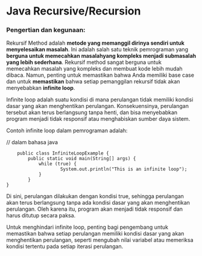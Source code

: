 # Java Recursive/Recursion

### Pengertian dan kegunaan: 

Rekursif Method adalah **metode yang memanggil dirinya sendiri untuk menyelesaikan masalah**. Ini adalah salah satu teknik pemrograman yang **berguna untuk memecahkan masalahyang kompleks menjadi submasalah yang lebih sederhana**. 
Rekursif method sangat berguna untuk memecahkan masalah yang kompleks dan membuat kode lebih mudah dibaca. Namun, 
penting untuk memastikan bahwa Anda memiliki base case dan untuk **memastikan** bahwa setiap pemanggilan rekursif tidak akan menyebabkan **infinite loop**.

Infinite loop adalah suatu kondisi di mana perulangan tidak memiliki kondisi dasar yang akan menghentikan perulangan. Konsekuensinya, perulangan tersebut akan terus berlangsung tanpa henti, dan bisa menyebabkan program menjadi tidak responsif atau menghabiskan sumber daya sistem.

Contoh infinite loop dalam pemrograman adalah:

// dalam bahasa java


    	public class InfiniteLoopExample {
    		public static void main(String[] args) {
        		while (true) {
            			System.out.println("This is an infinite loop");
        		}
    		}
	}
 

Di sini, perulangan dilakukan dengan kondisi true, sehingga perulangan akan terus berlangsung tanpa ada kondisi dasar yang akan menghentikan perulangan.
Oleh karena itu, program akan menjadi tidak responsif dan harus ditutup secara paksa.

Untuk menghindari infinite loop, penting bagi pengembang untuk memastikan bahwa setiap perulangan memiliki kondisi dasar yang akan menghentikan perulangan, 
seperti mengubah nilai variabel atau memeriksa kondisi tertentu pada setiap iterasi perulangan.
